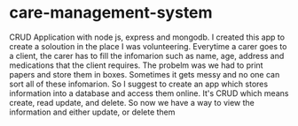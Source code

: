 # care-management-system
CRUD Application with node js, express and mongodb. I created this app to create a soloution in the place I was volunteering. Everytime a carer goes to a client, the carer has to fill the infomarion such as name, age, address and medications that the client requires. The probelm was we had to print papers and store them in boxes. Sometimes it gets messy and no one can sort all of these infomarion. So I suggest to create an app which stores information into a database and access them online. It's CRUD which means create, read update, and delete. So now we have a way to view the information and either update, or delete them
